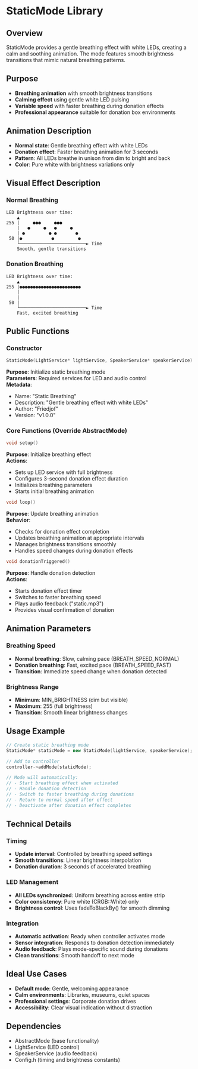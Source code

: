 # StaticMode Library

## Overview
StaticMode provides a gentle breathing effect with white LEDs, creating a calm and soothing animation. The mode features smooth brightness transitions that mimic natural breathing patterns.

## Purpose
- **Breathing animation** with smooth brightness transitions
- **Calming effect** using gentle white LED pulsing
- **Variable speed** with faster breathing during donation effects
- **Professional appearance** suitable for donation box environments

## Animation Description
- **Normal state**: Gentle breathing effect with white LEDs
- **Donation effect**: Faster breathing animation for 3 seconds
- **Pattern**: All LEDs breathe in unison from dim to bright and back
- **Color**: Pure white with brightness variations only

## Visual Effect Description

### Normal Breathing
```
LED Brightness over time:
    ▲
255 |     ●●●     ●●●
    |   ●     ●   ●     ●
    | ●         ● ●       ●
 50 |●           ●         ●
    └─────────────────────────► Time
    Smooth, gentle transitions
```

### Donation Breathing
```
LED Brightness over time:
    ▲
255 |●●●●●●●●●●●●●●●●●●●●●●●
    |                         
    |                         
 50 |                         
    └─────────────────────────► Time
    Fast, excited breathing
```

## Public Functions

### Constructor
```cpp
StaticMode(LightService* lightService, SpeakerService* speakerService)
```
**Purpose**: Initialize static breathing mode  
**Parameters**: Required services for LED and audio control  
**Metadata**: 
- Name: "Static Breathing"
- Description: "Gentle breathing effect with white LEDs"
- Author: "Friedjof"
- Version: "v1.0.0"

### Core Functions (Override AbstractMode)

```cpp
void setup()
```
**Purpose**: Initialize breathing effect  
**Actions**:
- Sets up LED service with full brightness
- Configures 3-second donation effect duration
- Initializes breathing parameters
- Starts initial breathing animation

```cpp
void loop()
```
**Purpose**: Update breathing animation  
**Behavior**:
- Checks for donation effect completion
- Updates breathing animation at appropriate intervals
- Manages brightness transitions smoothly
- Handles speed changes during donation effects

```cpp
void donationTriggered()
```
**Purpose**: Handle donation detection  
**Actions**:
- Starts donation effect timer
- Switches to faster breathing speed
- Plays audio feedback ("static.mp3")
- Provides visual confirmation of donation

## Animation Parameters

### Breathing Speed
- **Normal breathing**: Slow, calming pace (BREATH_SPEED_NORMAL)
- **Donation breathing**: Fast, excited pace (BREATH_SPEED_FAST)
- **Transition**: Immediate speed change when donation detected

### Brightness Range
- **Minimum**: MIN_BRIGHTNESS (dim but visible)
- **Maximum**: 255 (full brightness)
- **Transition**: Smooth linear brightness changes

## Usage Example

```cpp
// Create static breathing mode
StaticMode* staticMode = new StaticMode(lightService, speakerService);

// Add to controller
controller->addMode(staticMode);

// Mode will automatically:
// - Start breathing effect when activated
// - Handle donation detection
// - Switch to faster breathing during donations
// - Return to normal speed after effect
// - Deactivate after donation effect completes
```

## Technical Details

### Timing
- **Update interval**: Controlled by breathing speed settings
- **Smooth transitions**: Linear brightness interpolation
- **Donation duration**: 3 seconds of accelerated breathing

### LED Management
- **All LEDs synchronized**: Uniform breathing across entire strip
- **Color consistency**: Pure white (CRGB::White) only
- **Brightness control**: Uses fadeToBlackBy() for smooth dimming

### Integration
- **Automatic activation**: Ready when controller activates mode
- **Sensor integration**: Responds to donation detection immediately
- **Audio feedback**: Plays mode-specific sound during donations
- **Clean transitions**: Smooth handoff to next mode

## Ideal Use Cases
- **Default mode**: Gentle, welcoming appearance
- **Calm environments**: Libraries, museums, quiet spaces
- **Professional settings**: Corporate donation drives
- **Accessibility**: Clear visual indication without distraction

## Dependencies
- AbstractMode (base functionality)
- LightService (LED control)
- SpeakerService (audio feedback)
- Config.h (timing and brightness constants)
